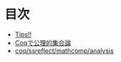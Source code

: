 # 目次
- [Tips!!](/tips/ssh.md)
- [Coqで公理的集合論](/axiomatic_set_theory/index.md)
- [coq/ssreflect/mathcomp/analysis](/coq_mathcomp_analysis_tutorial)
